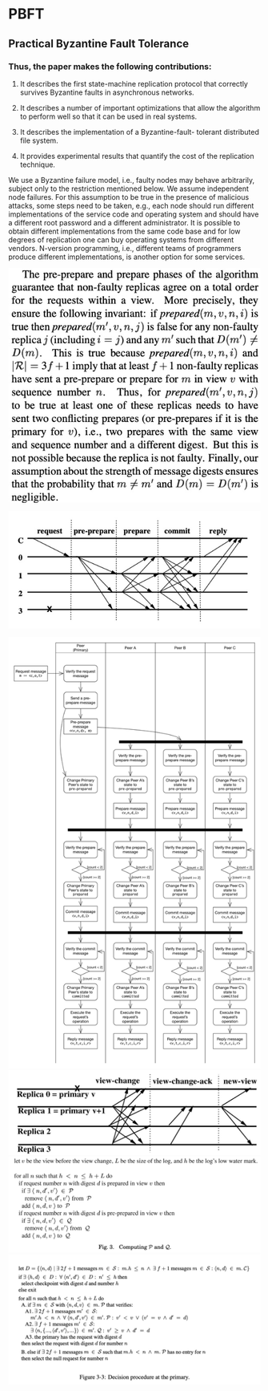 # PBFT
## Practical Byzantine Fault Tolerance

### Thus, the paper makes the following contributions:


1. It describes the first state-machine replication protocol that correctly survives Byzantine faults in asynchronous networks.

2. It describes a number of important optimizations that allow the algorithm to perform well so that it can be used in real systems.
3. It describes the implementation of a Byzantine-fault- tolerant distributed file system.
4. It provides experimental results that quantify the cost of the replication technique.

We use a Byzantine failure model, i.e., faulty nodes may behave arbitrarily, subject only to the restriction mentioned below. 
We assume independent node failures. For this assumption to be true in the presence of malicious attacks, some steps need to 
be taken, e.g., each node should run different implementations of the service code and operating system and should have a 
different root password and a different administrator. It is possible to obtain different implementations from the same code
base and for low degrees of replication one can buy operating systems from different vendors. N-version programming, i.e., 
different teams of programmers produce different implementations, is another option for some services.

![](./safe_prove.jpg)

![](./normal_case_operation.jpg)

![](./pbft-consensus-behavior.jpg)
![](./view_change.png)
![](./view_change2.jpg)
![](./view_change3.jpg)
